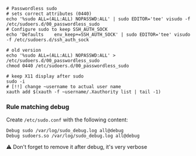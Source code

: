 ```shell
# Passwordless sudo
# sets correct attributes (0440)
echo '%sudo ALL=(ALL:ALL) NOPASSWD:ALL' | sudo EDITOR='tee' visudo -f /etc/sudoers.d/00_passwordless_sudo
# Configure sudo to keep SSH_AUTH_SOCK
echo 'Defaults    env_keep+=SSH_AUTH_SOCK' | sudo EDITOR='tee' visudo -f /etc/sudoers.d/ssh_auth_sock

# old version
echo '%sudo ALL=(ALL:ALL) NOPASSWD:ALL' > /etc/sudoers.d/00_passwordless_sudo
chmod 0440 /etc/sudoers.d/00_passwordless_sudo
```

```shell
# keep X11 display after sudo
sudo -i
# [!!] change ~username to actual user name
xauth add $(xauth -f ~username/.Xauthority list | tail -1)
```

### Rule matching debug

Create `/etc/sudo.conf` with the following content:
```
Debug sudo /var/log/sudo_debug.log all@debug
Debug sudoers.so /var/log/sudo_debug.log all@debug
```
:warning: Don't forget to remove it after debug, it's very verbose
